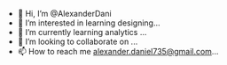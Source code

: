- 👋 Hi, I’m @AlexanderDani
- 👀 I’m interested in learning designing...
- 🌱 I’m currently learning analytics ...
- 💞️ I’m looking to collaborate on ...
- 📫 How to reach me alexander.daniel735@gmail.com...

<!---
AlexanderDani/AlexanderDani is a ✨ special ✨ repository because its `README.md` (this file) appears on your GitHub profile.
You can click the Preview link to take a look at your changes.
--->

